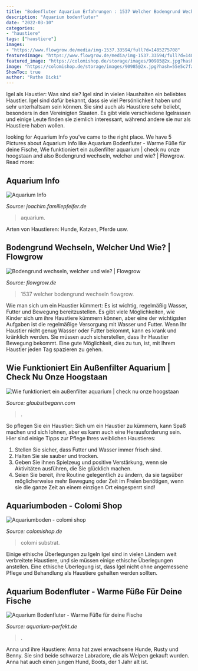 ```yaml
---
title: "Bodenfluter Aquarium Erfahrungen : 1537 Welcher Bodengrund Wechseln Flowgrow"
description: "Aquarium bodenfluter"
date: "2022-03-10"
categories:
- "haustiere"
tags: ["haustiere"]
images:
- "https://www.flowgrow.de/media/img-1537.33594/full?d=1485275708"
featuredImage: "https://www.flowgrow.de/media/img-1537.33594/full?d=1485275708"
featured_image: "https://colomishop.de/storage/images/90985@2x.jpg?hash=55e5c7fabc4fd75585a206a27ce66181d85bf637&amp;shop=colomi&amp;width=600"
image: "https://colomishop.de/storage/images/90985@2x.jpg?hash=55e5c7fabc4fd75585a206a27ce66181d85bf637&amp;shop=colomi&amp;width=600"
ShowToc: true
author: "Ruthe Dicki"
---
```



Igel als Haustier: Was sind sie?
Igel sind in vielen Haushalten ein beliebtes Haustier. Igel sind dafür bekannt, dass sie viel Persönlichkeit haben und sehr unterhaltsam sein können. Sie sind auch als Haustiere sehr beliebt, besonders in den Vereinigten Staaten. Es gibt viele verschiedene Igelrassen und einige Leute finden sie ziemlich interessant, während andere sie nur als Haustiere haben wollen.

	

		
looking for Aquarium Info you've came to the right place. We have 5 Pictures about Aquarium Info like Aquarium Bodenfluter - Warme Füße für deine Fische, Wie funktioniert ein außenfilter aquarium | check nu onze hoogstaan and also Bodengrund wechseln, welcher und wie? | Flowgrow. Read more:
		
    
## Aquarium Info

<img loading=lazy src="http://joachim.familiepfeifer.de/bilder/aquarium/DSCN0647.jpg" onerror="this.onerror=null;this.src='https://tse4.mm.bing.net/th?id=OIP.JtxhM5Fpcm6LxpeJ7inS8AHaFI&amp;pid=15.1';" alt="Aquarium Info">

_Source: joachim.familiepfeifer.de_

>aquarium. 

	

Arten von Haustieren: Hunde, Katzen, Pferde usw.

    
## Bodengrund Wechseln, Welcher Und Wie? | Flowgrow

<img loading=lazy src="https://www.flowgrow.de/media/img-1537.33594/full?d=1485275708" onerror="this.onerror=null;this.src='https://tse1.mm.bing.net/th?id=OIP.Kd8JaEm1Bs5x1ZGw_6YBDAHaFj&amp;pid=15.1';" alt="Bodengrund wechseln, welcher und wie? | Flowgrow">

_Source: flowgrow.de_

>1537 welcher bodengrund wechseln flowgrow. 

	

Wie man sich um ein Haustier kümmert: Es ist wichtig, regelmäßig Wasser, Futter und Bewegung bereitzustellen.
Es gibt viele Möglichkeiten, wie Kinder sich um ihre Haustiere kümmern können, aber eine der wichtigsten Aufgaben ist die regelmäßige Versorgung mit Wasser und Futter. Wenn Ihr Haustier nicht genug Wasser oder Futter bekommt, kann es krank und kränklich werden. Sie müssen auch sicherstellen, dass Ihr Haustier Bewegung bekommt. Eine gute Möglichkeit, dies zu tun, ist, mit Ihrem Haustier jeden Tag spazieren zu gehen.

    
## Wie Funktioniert Ein Außenfilter Aquarium | Check Nu Onze Hoogstaan

<img loading=lazy src="https://glaubstbegann.com/rbvm/SoA1pnf7V6oA365jkDtYtQHaFj.jpg" onerror="this.onerror=null;this.src='https://tse3.mm.bing.net/th?id=OIP.ItnacuZuMW5ZyxAmDccxCQAAAA&amp;pid=15.1';" alt="Wie funktioniert ein außenfilter aquarium | check nu onze hoogstaan">

_Source: glaubstbegann.com_

>. 

	

So pflegen Sie ein Haustier:
Sich um ein Haustier zu kümmern, kann Spaß machen und sich lohnen, aber es kann auch eine Herausforderung sein. Hier sind einige Tipps zur Pflege Ihres weiblichen Haustieres:
1. Stellen Sie sicher, dass Futter und Wasser immer frisch sind.
2. Halten Sie sie sauber und trocken.
3. Geben Sie ihnen Spielzeug und positive Verstärkung, wenn sie Aktivitäten ausführen, die Sie glücklich machen.
4. Seien Sie bereit, ihre Routine gelegentlich zu ändern, da sie tagsüber möglicherweise mehr Bewegung oder Zeit im Freien benötigen, wenn sie die ganze Zeit an einem einzigen Ort eingesperrt sind!

    
## Aquariumboden - Colomi Shop

<img loading=lazy src="https://colomishop.de/storage/images/90985@2x.jpg?hash=55e5c7fabc4fd75585a206a27ce66181d85bf637&amp;shop=colomi&amp;width=600" onerror="this.onerror=null;this.src='https://tse3.mm.bing.net/th?id=OIP.ZDB4Eet7xap3-ybrT1ZJaQHaMM&amp;pid=15.1';" alt="Aquariumboden - colomi shop">

_Source: colomishop.de_

>colomi substrat. 

	

Einige ethische Überlegungen zu Igeln
Igel sind in vielen Ländern weit verbreitete Haustiere, und sie müssen einige ethische Überlegungen anstellen. Eine ethische Überlegung ist, dass Igel nicht ohne angemessene Pflege und Behandlung als Haustiere gehalten werden sollten.

    
## Aquarium Bodenfluter - Warme Füße Für Deine Fische

<img loading=lazy src="https://aquarium-perfekt.de/wp-content/uploads/2016/02/aquarium_bodenfluter.jpg" onerror="this.onerror=null;this.src='https://tse3.mm.bing.net/th?id=OIP.SoA1pnf7V6oA365jkDtYtQHaFj&amp;pid=15.1';" alt="Aquarium Bodenfluter - Warme Füße für deine Fische">

_Source: aquarium-perfekt.de_

>. 

	

Anna und ihre Haustiere: Anna hat zwei erwachsene Hunde, Rusty und Benny. Sie sind beide schwarze Labradore, die als Welpen gekauft wurden. Anna hat auch einen jungen Hund, Boots, der 1 Jahr alt ist.

